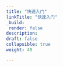 ```yaml
---
title: "快速入门"
linkTitle: "快速入门"
_build:
 render: false 
description: 
draft: false
collapsible: true
weight: 40

---
```


